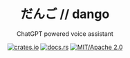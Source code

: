 <div align="center">

# だんご // dango

ChatGPT powered voice assistant

[![crates.io](https://img.shields.io/crates/v/dango.svg)](https://crates.io/crates/dango)
[![docs.rs](https://docs.rs/dango/badge.svg)](https://docs.rs/dango)
[![MIT/Apache 2.0](https://img.shields.io/badge/license-MIT%2FApache-blue.svg)](#)

</div>


